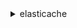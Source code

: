 <details>

<summary>
elasticache
</summary>

- <details><summary>add-tags-to-resource</summary>

  * --resource-name
  * --tags
  * --cli-input-json
  * --cli-input-yaml
  * --generate-cli-skeleton


- <details><summary>authorize-cache-security-group-ingress</summary>

  * --cache-security-group-name
  * --ec2-security-group-name
  * --ec2-security-group-owner-id
  * --cli-input-json
  * --cli-input-yaml
  * --generate-cli-skeleton


- <details><summary>batch-apply-update-action</summary>

  * --replication-group-ids
  * --cache-cluster-ids
  * --service-update-name
  * --cli-input-json
  * --cli-input-yaml
  * --generate-cli-skeleton


- <details><summary>batch-stop-update-action</summary>

  * --replication-group-ids
  * --cache-cluster-ids
  * --service-update-name
  * --cli-input-json
  * --cli-input-yaml
  * --generate-cli-skeleton


- <details><summary>complete-migration</summary>

  * --replication-group-id
  * --force
  * --no-force
  * --cli-input-json
  * --cli-input-yaml
  * --generate-cli-skeleton


- <details><summary>copy-snapshot</summary>

  * --source-snapshot-name
  * --target-snapshot-name
  * --target-bucket
  * --kms-key-id
  * --tags
  * --cli-input-json
  * --cli-input-yaml
  * --generate-cli-skeleton


- <details><summary>create-cache-cluster</summary>

  * --cache-cluster-id
  * --replication-group-id
  * --az-mode
  * --preferred-availability-zone
  * --preferred-availability-zones
  * --num-cache-nodes
  * --cache-node-type
  * --engine
  * --engine-version
  * --cache-parameter-group-name
  * --cache-subnet-group-name
  * --cache-security-group-names
  * --security-group-ids
  * --tags
  * --snapshot-arns
  * --snapshot-name
  * --preferred-maintenance-window
  * --port
  * --notification-topic-arn
  * --auto-minor-version-upgrade
  * --no-auto-minor-version-upgrade
  * --snapshot-retention-limit
  * --snapshot-window
  * --auth-token
  * --outpost-mode
  * --preferred-outpost-arn
  * --preferred-outpost-arns
  * --log-delivery-configurations
  * --cli-input-json
  * --cli-input-yaml
  * --generate-cli-skeleton


- <details><summary>create-cache-parameter-group</summary>

  * --cache-parameter-group-name
  * --cache-parameter-group-family
  * --description
  * --tags
  * --cli-input-json
  * --cli-input-yaml
  * --generate-cli-skeleton


- <details><summary>create-cache-security-group</summary>

  * --cache-security-group-name
  * --description
  * --tags
  * --cli-input-json
  * --cli-input-yaml
  * --generate-cli-skeleton


- <details><summary>create-cache-subnet-group</summary>

  * --cache-subnet-group-name
  * --cache-subnet-group-description
  * --subnet-ids
  * --tags
  * --cli-input-json
  * --cli-input-yaml
  * --generate-cli-skeleton


- <details><summary>create-global-replication-group</summary>

  * --global-replication-group-id-suffix
  * --global-replication-group-description
  * --primary-replication-group-id
  * --cli-input-json
  * --cli-input-yaml
  * --generate-cli-skeleton


- <details><summary>create-replication-group</summary>

  * --replication-group-id
  * --replication-group-description
  * --global-replication-group-id
  * --primary-cluster-id
  * --automatic-failover-enabled
  * --no-automatic-failover-enabled
  * --multi-az-enabled
  * --no-multi-az-enabled
  * --num-cache-clusters
  * --preferred-cache-cluster-azs
  * --num-node-groups
  * --replicas-per-node-group
  * --node-group-configuration
  * --cache-node-type
  * --engine
  * --engine-version
  * --cache-parameter-group-name
  * --cache-subnet-group-name
  * --cache-security-group-names
  * --security-group-ids
  * --tags
  * --snapshot-arns
  * --snapshot-name
  * --preferred-maintenance-window
  * --port
  * --notification-topic-arn
  * --auto-minor-version-upgrade
  * --no-auto-minor-version-upgrade
  * --snapshot-retention-limit
  * --snapshot-window
  * --auth-token
  * --transit-encryption-enabled
  * --no-transit-encryption-enabled
  * --at-rest-encryption-enabled
  * --no-at-rest-encryption-enabled
  * --kms-key-id
  * --user-group-ids
  * --log-delivery-configurations
  * --cli-input-json
  * --cli-input-yaml
  * --generate-cli-skeleton


- <details><summary>create-snapshot</summary>

  * --replication-group-id
  * --cache-cluster-id
  * --snapshot-name
  * --kms-key-id
  * --tags
  * --cli-input-json
  * --cli-input-yaml
  * --generate-cli-skeleton


- <details><summary>create-user</summary>

  * --user-id
  * --user-name
  * --engine
  * --passwords
  * --access-string
  * --no-password-required
  * --no-no-password-required
  * --tags
  * --cli-input-json
  * --cli-input-yaml
  * --generate-cli-skeleton


- <details><summary>create-user-group</summary>

  * --user-group-id
  * --engine
  * --user-ids
  * --tags
  * --cli-input-json
  * --cli-input-yaml
  * --generate-cli-skeleton


- <details><summary>decrease-node-groups-in-global-replication-group</summary>

  * --global-replication-group-id
  * --node-group-count
  * --global-node-groups-to-remove
  * --global-node-groups-to-retain
  * --apply-immediately
  * --no-apply-immediately
  * --cli-input-json
  * --cli-input-yaml
  * --generate-cli-skeleton


- <details><summary>decrease-replica-count</summary>

  * --replication-group-id
  * --new-replica-count
  * --replica-configuration
  * --replicas-to-remove
  * --apply-immediately
  * --no-apply-immediately
  * --cli-input-json
  * --cli-input-yaml
  * --generate-cli-skeleton


- <details><summary>delete-cache-cluster</summary>

  * --cache-cluster-id
  * --final-snapshot-identifier
  * --cli-input-json
  * --cli-input-yaml
  * --generate-cli-skeleton


- <details><summary>delete-cache-parameter-group</summary>

  * --cache-parameter-group-name
  * --cli-input-json
  * --cli-input-yaml
  * --generate-cli-skeleton


- <details><summary>delete-cache-security-group</summary>

  * --cache-security-group-name
  * --cli-input-json
  * --cli-input-yaml
  * --generate-cli-skeleton


- <details><summary>delete-cache-subnet-group</summary>

  * --cache-subnet-group-name
  * --cli-input-json
  * --cli-input-yaml
  * --generate-cli-skeleton


- <details><summary>delete-global-replication-group</summary>

  * --global-replication-group-id
  * --retain-primary-replication-group
  * --no-retain-primary-replication-group
  * --cli-input-json
  * --cli-input-yaml
  * --generate-cli-skeleton


- <details><summary>delete-replication-group</summary>

  * --replication-group-id
  * --retain-primary-cluster
  * --no-retain-primary-cluster
  * --final-snapshot-identifier
  * --cli-input-json
  * --cli-input-yaml
  * --generate-cli-skeleton


- <details><summary>delete-snapshot</summary>

  * --snapshot-name
  * --cli-input-json
  * --cli-input-yaml
  * --generate-cli-skeleton


- <details><summary>delete-user</summary>

  * --user-id
  * --cli-input-json
  * --cli-input-yaml
  * --generate-cli-skeleton


- <details><summary>delete-user-group</summary>

  * --user-group-id
  * --cli-input-json
  * --cli-input-yaml
  * --generate-cli-skeleton


- <details><summary>describe-cache-clusters</summary>

  * --cache-cluster-id
  * --show-cache-node-info
  * --no-show-cache-node-info
  * --show-cache-clusters-not-in-replication-groups
  * --no-show-cache-clusters-not-in-replication-groups
  * --cli-input-json
  * --cli-input-yaml
  * --starting-token
  * --page-size
  * --max-items
  * --generate-cli-skeleton


- <details><summary>describe-cache-engine-versions</summary>

  * --engine
  * --engine-version
  * --cache-parameter-group-family
  * --default-only
  * --no-default-only
  * --cli-input-json
  * --cli-input-yaml
  * --starting-token
  * --page-size
  * --max-items
  * --generate-cli-skeleton


- <details><summary>describe-cache-parameter-groups</summary>

  * --cache-parameter-group-name
  * --cli-input-json
  * --cli-input-yaml
  * --starting-token
  * --page-size
  * --max-items
  * --generate-cli-skeleton


- <details><summary>describe-cache-parameters</summary>

  * --cache-parameter-group-name
  * --source
  * --cli-input-json
  * --cli-input-yaml
  * --starting-token
  * --page-size
  * --max-items
  * --generate-cli-skeleton


- <details><summary>describe-cache-security-groups</summary>

  * --cache-security-group-name
  * --cli-input-json
  * --cli-input-yaml
  * --starting-token
  * --page-size
  * --max-items
  * --generate-cli-skeleton


- <details><summary>describe-cache-subnet-groups</summary>

  * --cache-subnet-group-name
  * --cli-input-json
  * --cli-input-yaml
  * --starting-token
  * --page-size
  * --max-items
  * --generate-cli-skeleton


- <details><summary>describe-engine-default-parameters</summary>

  * --cache-parameter-group-family
  * --cli-input-json
  * --cli-input-yaml
  * --starting-token
  * --page-size
  * --max-items
  * --generate-cli-skeleton


- <details><summary>describe-events</summary>

  * --source-identifier
  * --source-type
  * --start-time
  * --end-time
  * --duration
  * --cli-input-json
  * --cli-input-yaml
  * --starting-token
  * --page-size
  * --max-items
  * --generate-cli-skeleton


- <details><summary>describe-global-replication-groups</summary>

  * --global-replication-group-id
  * --show-member-info
  * --no-show-member-info
  * --cli-input-json
  * --cli-input-yaml
  * --starting-token
  * --page-size
  * --max-items
  * --generate-cli-skeleton


- <details><summary>describe-replication-groups</summary>

  * --replication-group-id
  * --cli-input-json
  * --cli-input-yaml
  * --starting-token
  * --page-size
  * --max-items
  * --generate-cli-skeleton


- <details><summary>describe-reserved-cache-nodes</summary>

  * --reserved-cache-node-id
  * --reserved-cache-nodes-offering-id
  * --cache-node-type
  * --duration
  * --product-description
  * --offering-type
  * --cli-input-json
  * --cli-input-yaml
  * --starting-token
  * --page-size
  * --max-items
  * --generate-cli-skeleton


- <details><summary>describe-reserved-cache-nodes-offerings</summary>

  * --reserved-cache-nodes-offering-id
  * --cache-node-type
  * --duration
  * --product-description
  * --offering-type
  * --cli-input-json
  * --cli-input-yaml
  * --starting-token
  * --page-size
  * --max-items
  * --generate-cli-skeleton


- <details><summary>describe-service-updates</summary>

  * --service-update-name
  * --service-update-status
  * --cli-input-json
  * --cli-input-yaml
  * --starting-token
  * --page-size
  * --max-items
  * --generate-cli-skeleton


- <details><summary>describe-snapshots</summary>

  * --replication-group-id
  * --cache-cluster-id
  * --snapshot-name
  * --snapshot-source
  * --show-node-group-config
  * --no-show-node-group-config
  * --cli-input-json
  * --cli-input-yaml
  * --starting-token
  * --page-size
  * --max-items
  * --generate-cli-skeleton


- <details><summary>describe-update-actions</summary>

  * --service-update-name
  * --replication-group-ids
  * --cache-cluster-ids
  * --engine
  * --service-update-status
  * --service-update-time-range
  * --update-action-status
  * --show-node-level-update-status
  * --no-show-node-level-update-status
  * --cli-input-json
  * --cli-input-yaml
  * --starting-token
  * --page-size
  * --max-items
  * --generate-cli-skeleton


- <details><summary>describe-user-groups</summary>

  * --user-group-id
  * --cli-input-json
  * --cli-input-yaml
  * --starting-token
  * --page-size
  * --max-items
  * --generate-cli-skeleton


- <details><summary>describe-users</summary>

  * --engine
  * --user-id
  * --filters
  * --cli-input-json
  * --cli-input-yaml
  * --starting-token
  * --page-size
  * --max-items
  * --generate-cli-skeleton


- <details><summary>disassociate-global-replication-group</summary>

  * --global-replication-group-id
  * --replication-group-id
  * --replication-group-region
  * --cli-input-json
  * --cli-input-yaml
  * --generate-cli-skeleton


- <details><summary>failover-global-replication-group</summary>

  * --global-replication-group-id
  * --primary-region
  * --primary-replication-group-id
  * --cli-input-json
  * --cli-input-yaml
  * --generate-cli-skeleton


- <details><summary>help</summary>

  * 


- <details><summary>increase-node-groups-in-global-replication-group</summary>

  * --global-replication-group-id
  * --node-group-count
  * --regional-configurations
  * --apply-immediately
  * --no-apply-immediately
  * --cli-input-json
  * --cli-input-yaml
  * --generate-cli-skeleton


- <details><summary>increase-replica-count</summary>

  * --replication-group-id
  * --new-replica-count
  * --replica-configuration
  * --apply-immediately
  * --no-apply-immediately
  * --cli-input-json
  * --cli-input-yaml
  * --generate-cli-skeleton


- <details><summary>list-allowed-node-type-modifications</summary>

  * --cache-cluster-id
  * --replication-group-id
  * --cli-input-json
  * --cli-input-yaml
  * --generate-cli-skeleton


- <details><summary>list-tags-for-resource</summary>

  * --resource-name
  * --cli-input-json
  * --cli-input-yaml
  * --generate-cli-skeleton


- <details><summary>modify-cache-cluster</summary>

  * --cache-cluster-id
  * --num-cache-nodes
  * --cache-node-ids-to-remove
  * --az-mode
  * --new-availability-zones
  * --cache-security-group-names
  * --security-group-ids
  * --preferred-maintenance-window
  * --notification-topic-arn
  * --cache-parameter-group-name
  * --notification-topic-status
  * --apply-immediately
  * --no-apply-immediately
  * --engine-version
  * --auto-minor-version-upgrade
  * --no-auto-minor-version-upgrade
  * --snapshot-retention-limit
  * --snapshot-window
  * --cache-node-type
  * --auth-token
  * --auth-token-update-strategy
  * --log-delivery-configurations
  * --cli-input-json
  * --cli-input-yaml
  * --generate-cli-skeleton


- <details><summary>modify-cache-parameter-group</summary>

  * --cache-parameter-group-name
  * --parameter-name-values
  * --cli-input-json
  * --cli-input-yaml
  * --generate-cli-skeleton


- <details><summary>modify-cache-subnet-group</summary>

  * --cache-subnet-group-name
  * --cache-subnet-group-description
  * --subnet-ids
  * --cli-input-json
  * --cli-input-yaml
  * --generate-cli-skeleton


- <details><summary>modify-global-replication-group</summary>

  * --global-replication-group-id
  * --apply-immediately
  * --no-apply-immediately
  * --cache-node-type
  * --engine-version
  * --cache-parameter-group-name
  * --global-replication-group-description
  * --automatic-failover-enabled
  * --no-automatic-failover-enabled
  * --cli-input-json
  * --cli-input-yaml
  * --generate-cli-skeleton


- <details><summary>modify-replication-group</summary>

  * --replication-group-id
  * --replication-group-description
  * --primary-cluster-id
  * --snapshotting-cluster-id
  * --automatic-failover-enabled
  * --no-automatic-failover-enabled
  * --multi-az-enabled
  * --no-multi-az-enabled
  * --node-group-id
  * --cache-security-group-names
  * --security-group-ids
  * --preferred-maintenance-window
  * --notification-topic-arn
  * --cache-parameter-group-name
  * --notification-topic-status
  * --apply-immediately
  * --no-apply-immediately
  * --engine-version
  * --auto-minor-version-upgrade
  * --no-auto-minor-version-upgrade
  * --snapshot-retention-limit
  * --snapshot-window
  * --cache-node-type
  * --auth-token
  * --auth-token-update-strategy
  * --user-group-ids-to-add
  * --user-group-ids-to-remove
  * --remove-user-groups
  * --no-remove-user-groups
  * --log-delivery-configurations
  * --cli-input-json
  * --cli-input-yaml
  * --generate-cli-skeleton


- <details><summary>modify-replication-group-shard-configuration</summary>

  * --replication-group-id
  * --node-group-count
  * --apply-immediately
  * --no-apply-immediately
  * --resharding-configuration
  * --node-groups-to-remove
  * --node-groups-to-retain
  * --cli-input-json
  * --cli-input-yaml
  * --generate-cli-skeleton


- <details><summary>modify-user</summary>

  * --user-id
  * --access-string
  * --append-access-string
  * --passwords
  * --no-password-required
  * --no-no-password-required
  * --cli-input-json
  * --cli-input-yaml
  * --generate-cli-skeleton


- <details><summary>modify-user-group</summary>

  * --user-group-id
  * --user-ids-to-add
  * --user-ids-to-remove
  * --cli-input-json
  * --cli-input-yaml
  * --generate-cli-skeleton


- <details><summary>purchase-reserved-cache-nodes-offering</summary>

  * --reserved-cache-nodes-offering-id
  * --reserved-cache-node-id
  * --cache-node-count
  * --tags
  * --cli-input-json
  * --cli-input-yaml
  * --generate-cli-skeleton


- <details><summary>rebalance-slots-in-global-replication-group</summary>

  * --global-replication-group-id
  * --apply-immediately
  * --no-apply-immediately
  * --cli-input-json
  * --cli-input-yaml
  * --generate-cli-skeleton


- <details><summary>reboot-cache-cluster</summary>

  * --cache-cluster-id
  * --cache-node-ids-to-reboot
  * --cli-input-json
  * --cli-input-yaml
  * --generate-cli-skeleton


- <details><summary>remove-tags-from-resource</summary>

  * --resource-name
  * --tag-keys
  * --cli-input-json
  * --cli-input-yaml
  * --generate-cli-skeleton


- <details><summary>reset-cache-parameter-group</summary>

  * --cache-parameter-group-name
  * --reset-all-parameters
  * --no-reset-all-parameters
  * --parameter-name-values
  * --cli-input-json
  * --cli-input-yaml
  * --generate-cli-skeleton


- <details><summary>revoke-cache-security-group-ingress</summary>

  * --cache-security-group-name
  * --ec2-security-group-name
  * --ec2-security-group-owner-id
  * --cli-input-json
  * --cli-input-yaml
  * --generate-cli-skeleton


- <details><summary>start-migration</summary>

  * --replication-group-id
  * --customer-node-endpoint-list
  * --cli-input-json
  * --cli-input-yaml
  * --generate-cli-skeleton


- <details><summary>test-failover</summary>

  * --replication-group-id
  * --node-group-id
  * --cli-input-json
  * --cli-input-yaml
  * --generate-cli-skeleton


- <details><summary>wait</summary>

  * 


</details>

